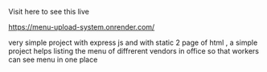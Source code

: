 Visit here to see this live 

https://menu-upload-system.onrender.com/

very simple project with express js and  with static 2 page of html , a simple project helps listing the menu of diffrerent vendors in office so that workers can see menu in one place
